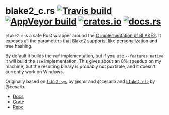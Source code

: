 # blake2_c.rs [![Travis build](https://travis-ci.org/oconnor663/blake2_c.rs.svg?branch=master)](https://travis-ci.org/oconnor663/blake2_c.rs) [![AppVeyor build](https://ci.appveyor.com/api/projects/status/9g5e5ji73197so2e/branch/master?svg=true)](https://ci.appveyor.com/project/oconnor663/blake2-c-rs/branch/master) [![crates.io](https://img.shields.io/crates/v/blake2_c.svg)](https://crates.io/crates/blake2_c) [![docs.rs](https://docs.rs/blake2_c/badge.svg)](https://docs.rs/blake2_c)

`blake2_c` is a safe Rust wrapper around the [C implementation of
BLAKE2](https://github.com/BLAKE2/BLAKE2). It exposes all the parameters
that Blake2 supports, like personalization and tree hashing.

By default it builds the `ref` implementation, but if you use
`--features native` it will build the `sse` implementation. This gives
about an 8% speedup on my machine, but the resulting binary is probably
not portable, and it doesn't currently work on Windows.

Originally based on [`libb2-sys`](https://github.com/cesarb/libb2-sys) by
@cmr and @cesarb and [`blake2-rfc`](https://github.com/cesarb/blake2-rfc)
by @cesarb.

- [Docs](https://docs.rs/blake2_c)
- [Crate](https://crates.io/crates/blake2_c)
- [Repo](https://github.com/oconnor663/blake2_c.rs)
